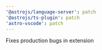 ```yaml
---
'@astrojs/language-server': patch
'@astrojs/ts-plugin': patch
'astro-vscode': patch
---
```


Fixes production bugs in extension
